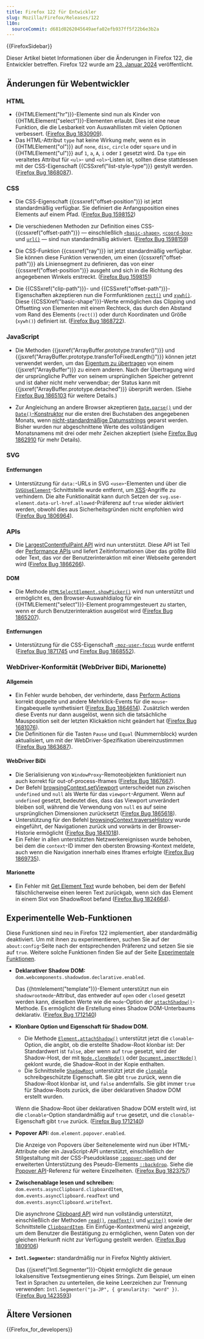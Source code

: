 ```yaml
---
title: Firefox 122 für Entwickler
slug: Mozilla/Firefox/Releases/122
l10n:
  sourceCommit: d681d0262045649aefa02efb937ff5f22b6e3b2a
---
```


{{FirefoxSidebar}}

Dieser Artikel bietet Informationen über die Änderungen in Firefox 122, die Entwickler betreffen. Firefox 122 wurde am [23. Januar 2024](https://whattrainisitnow.com/release/?version=122) veröffentlicht.

## Änderungen für Webentwickler

### HTML

- {{HTMLElement("hr")}}-Elemente sind nun als Kinder von {{HTMLElement("select")}}-Elementen erlaubt. Dies ist eine neue Funktion, die die Lesbarkeit von Auswahllisten mit vielen Optionen verbessert. ([Firefox Bug 1830909](https://bugzil.la/1830909)).
- Das HTML-Attribut `type` hat keine Wirkung mehr, wenn es in {{HTMLElement("ol")}} auf `none`, `disc`, `circle` oder `square` und in {{HTMLElement("ul")}} auf `1`, `a`, `A`, `i` oder `I` gesetzt wird. Da `type` ein veraltetes Attribut für `<ul>`- und `<ol>`-Listen ist, sollten diese stattdessen mit der CSS-Eigenschaft {{CSSxref("list-style-type")}} gestylt werden. ([Firefox Bug 1868087](https://bugzil.la/1868087)).

### CSS

- Die CSS-Eigenschaft {{cssxref("offset-position")}} ist jetzt standardmäßig verfügbar. Sie definiert die Anfangsposition eines Elements auf einem Pfad. ([Firefox Bug 1598152](https://bugzil.la/1598152))

- Die verschiedenen Methoden zur Definition eines CSS-{{cssxref("offset-path")}} — einschließlich [`<basic-shape>`](/de/docs/Web/CSS/offset-path#basic-shape), [`<coord-box>`](/de/docs/Web/CSS/offset-path#coord-box) und [`url()`](/de/docs/Web/CSS/offset-path#url) — sind nun standardmäßig aktiviert. ([Firefox Bug 1598159](https://bugzil.la/1598159))

- Die CSS-Funktion {{cssxref("ray")}} ist jetzt standardmäßig verfügbar. Sie können diese Funktion verwenden, um einen {{cssxref("offset-path")}} als Liniensegment zu definieren, das von einer {{cssxref("offset-position")}} ausgeht und sich in die Richtung des angegebenen Winkels erstreckt. ([Firefox Bug 1598151](https://bugzil.la/1598151))

- Die {{CSSxref("clip-path")}}- und {{CSSxref("offset-path")}}-Eigenschaften akzeptieren nun die Formfunktionen [`rect()`](/de/docs/Web/CSS/basic-shape/rect) und [`xywh()`](/de/docs/Web/CSS/basic-shape/xywh). Diese {{CSSXref("basic-shape")}}-Werte ermöglichen das Clipping und Offsetting von Elementen mit einem Rechteck, das durch den Abstand vom Rand des Elements (`rect()`) oder durch Koordinaten und Größe (`xywh()`) definiert ist. ([Firefox Bug 1868722](https://bugzil.la/1868722)).

### JavaScript

- Die Methoden {{jsxref("ArrayBuffer.prototype.transfer()")}} und {{jsxref("ArrayBuffer.prototype.transferToFixedLength()")}} können jetzt verwendet werden, um das [Eigentum zu übertragen](/de/docs/Web/JavaScript/Reference/Global_Objects/ArrayBuffer#transferring_arraybuffers) von einem {{jsxref("ArrayBuffer")}} zu einem anderen. Nach der Übertragung wird der ursprüngliche Puffer von seinem ursprünglichen Speicher getrennt und ist daher nicht mehr verwendbar; der Status kann mit {{jsxref("ArrayBuffer.prototype.detached")}} überprüft werden. (Siehe [Firefox Bug 1865103](https://bugzil.la/1865103) für weitere Details.)

- Zur Angleichung an andere Browser akzeptieren [`Date.parse()`](/de/docs/Web/JavaScript/Reference/Global_Objects/Date/parse) und der [`Date()`-Konstruktor](/de/docs/Web/JavaScript/Reference/Global_Objects/Date/Date) nur die ersten drei Buchstaben des angegebenen Monats, wenn [nicht-standardmäßige Datumsstrings](/de/docs/Web/JavaScript/Reference/Global_Objects/Date/parse#non-standard_date_strings) geparst werden. Bisher wurden nur abgeschnittene Werte des vollständigen Monatsnamens mit drei oder mehr Zeichen akzeptiert (siehe [Firefox Bug 1862910](https://bugzil.la/1862910) für mehr Details).

### SVG

#### Entfernungen

- Unterstützung für `data:`-URLs in SVG `<use>`-Elementen und über die [`SVGUseElement`](/de/docs/Web/API/SVGUseElement)-Schnittstelle wurde entfernt, um [XSS](/de/docs/Glossary/Cross-site_scripting)-Angriffe zu verhindern. Die alte Funktionalität kann durch Setzen der `svg.use-element.data-url-href.allowed`-Präferenz auf `true` wieder aktiviert werden, obwohl dies aus Sicherheitsgründen nicht empfohlen wird ([Firefox Bug 1806964](https://bugzil.la/1806964)).

### APIs

- Die [LargestContentfulPaint API](/de/docs/Web/API/LargestContentfulPaint) wird nun unterstützt. Diese API ist Teil der [Performance APIs](/de/docs/Web/API/Performance_API) und liefert Zeitinformationen über das größte Bild oder Text, das vor der Benutzerinteraktion mit einer Webseite gerendert wird ([Firefox Bug 1866266](https://bugzil.la/1866266)).

#### DOM

- Die Methode [`HTMLSelectElement.showPicker()`](/de/docs/Web/API/HTMLSelectElement/showPicker) wird nun unterstützt und ermöglicht es, den Browser-Auswahldialog für ein {{HTMLElement("select")}}-Element programmgesteuert zu starten, wenn er durch Benutzerinteraktion ausgelöst wird ([Firefox Bug 1865207](https://bugzil.la/1865207)).

#### Entfernungen

- Unterstützung für die CSS-Eigenschaft [`-moz-user-focus`](/de/docs/Web/CSS/-moz-user-focus) wurde entfernt ([Firefox Bug 1871745](https://bugzil.la/1871745) und [Firefox Bug 1868552](https://bugzil.la/1868552)).

### WebDriver-Konformität (WebDriver BiDi, Marionette)

#### Allgemein

- Ein Fehler wurde behoben, der verhinderte, dass [Perform Actions](https://w3c.github.io/webdriver/#perform-actions) korrekt doppelte und andere Mehrklick-Events für die `mouse`-Eingabequelle synthetisiert ([Firefox Bug 1864614](https://bugzil.la/1864614)). Zusätzlich werden diese Events nur dann ausgelöst, wenn sich die tatsächliche Mausposition seit der letzten Klickaktion nicht geändert hat ([Firefox Bug 1681076](https://bugzil.la/1681076)).
- Die Definitionen für die Tasten `Pause` und `Equal` (Nummernblock) wurden aktualisiert, um mit der WebDriver-Spezifikation übereinzustimmen ([Firefox Bug 1863687](https://bugzil.la/1863687)).

#### WebDriver BiDi

- Die Serialisierung von `WindowProxy`-Remoteobjekten funktioniert nun auch korrekt für out-of-process-Iframes ([Firefox Bug 1867667](https://bugzil.la/1867667)).
- Der Befehl [browsingContext.setViewport](https://w3c.github.io/webdriver-bidi/#command-browsingContext-setViewport) unterscheidet nun zwischen `undefined` und `null` als Werte für das `viewport`-Argument. Wenn auf `undefined` gesetzt, bedeutet dies, dass das Viewport unverändert bleiben soll, während die Verwendung von `null` es auf seine ursprünglichen Dimensionen zurücksetzt ([Firefox Bug 1865618](https://bugzil.la/1865618)).
- Unterstützung für den Befehl [browsingContext.traverseHistory](https://w3c.github.io/webdriver-bidi/#command-browsingContext-traverseHistory) wurde eingeführt, der Navigationen zurück und vorwärts in der Browser-Historie ermöglicht ([Firefox Bug 1841018](https://bugzil.la/1841018)).
- Ein Fehler in allen unterstützten Netzwerkereignissen wurde behoben, bei dem die `context`-ID immer den obersten Browsing-Kontext meldete, auch wenn die Navigation innerhalb eines Iframes erfolgte ([Firefox Bug 1869735](https://bugzil.la/1869735)).

#### Marionette

- Ein Fehler mit [Get Element Text](https://w3c.github.io/webdriver/#dfn-get-element-text) wurde behoben, bei dem der Befehl fälschlicherweise einen leeren Text zurückgab, wenn sich das Element in einem Slot von ShadowRoot befand ([Firefox Bug 1824664](https://bugzil.la/1824664)).

## Experimentelle Web-Funktionen

Diese Funktionen sind neu in Firefox 122 implementiert, aber standardmäßig deaktiviert. Um mit ihnen zu experimentieren, suchen Sie auf der `about:config`-Seite nach der entsprechenden Präferenz und setzen Sie sie auf `true`. Weitere solche Funktionen finden Sie auf der Seite [Experimentale Funktionen](/de/docs/Mozilla/Firefox/Experimental_features).

- **Deklarativer Shadow DOM:** `dom.webcomponents.shadowdom.declarative.enabled`.

  Das {{htmlelement("template")}}-Element unterstützt nun ein `shadowrootmode`-Attribut, das entweder auf `open` oder `closed` gesetzt werden kann, dieselben Werte wie die `mode`-Option der [`attachShadow()`](/de/docs/Web/API/Element/attachShadow)-Methode. Es ermöglicht die Erstellung eines Shadow DOM-Unterbaums deklarativ. ([Firefox Bug 1712140](https://bugzil.la/1712140))

- **Klonbare Option und Eigenschaft für Shadow DOM.**

  - Die Methode [`Element.attachShadow()`](/de/docs/Web/API/Element/attachShadow) unterstützt jetzt die `clonable`-Option, die angibt, ob die erstellte Shadow-Root klonbar ist: Der Standardwert ist `false`, aber wenn auf `true` gesetzt, wird der Shadow-Host, der mit [`Node.cloneNode()`](/de/docs/Web/API/Node/cloneNode) oder [`Document.importNode()`](/de/docs/Web/API/Document/importNode) geklont wurde, die Shadow-Root in der Kopie enthalten.
  - Die Schnittstelle [`ShadowRoot`](/de/docs/Web/API/ShadowRoot) unterstützt jetzt die [`clonable`](/de/docs/Web/API/ShadowRoot/clonable) schreibgeschützte Eigenschaft. Sie gibt `true` zurück, wenn die Shadow-Root klonbar ist, und `false` andernfalls. Sie gibt immer `true` für Shadow-Roots zurück, die über deklarativen Shadow DOM erstellt wurden.

  Wenn die Shadow-Root über deklarativen Shadow DOM erstellt wird, ist die `clonable`-Option standardmäßig auf `true` gesetzt, und die `clonable`-Eigenschaft gibt `true` zurück. ([Firefox Bug 1712140](https://bugzil.la/1868428))

- **Popover API:** `dom.element.popover.enabled`.

  Die Anzeige von Popovers über Seitenelemente wird nun über HTML-Attribute oder ein JavaScript-API unterstützt, einschließlich der Stilgestaltung mit der CSS-Pseudoklasse [`:popover-open`](/de/docs/Web/CSS/:popover-open) und der erweiterten Unterstützung des Pseudo-Elements [`::backdrop`](/de/docs/Web/CSS/::backdrop). Siehe die [Popover API](/de/docs/Web/API/Popover_API)-Referenz für weitere Einzelheiten. ([Firefox Bug 1823757](https://bugzil.la/1823757))

- **Zwischenablage lesen und schreiben:** `dom.events.asyncClipboard.clipboardItem`, `dom.events.asyncClipboard.readText` und `dom.events.asyncClipboard.writeText`.

  Die asynchrone [Clipboard API](/de/docs/Web/API/Clipboard_API) wird nun vollständig unterstützt, einschließlich der Methoden [`read()`](/de/docs/Web/API/Clipboard/read), [`readText()`](/de/docs/Web/API/Clipboard/readText) und [`write()`](/de/docs/Web/API/Clipboard/write) sowie der Schnittstelle [`ClipboardItem`](/de/docs/Web/API/ClipboardItem). Ein Einfüge-Kontextmenü wird angezeigt, um dem Benutzer die Bestätigung zu ermöglichen, wenn Daten von der gleichen Herkunft nicht zur Verfügung gestellt werden. ([Firefox Bug 1809106](https://bugzil.la/1809106))

- **`Intl.Segmenter`:** standardmäßig nur in Firefox Nightly aktiviert.

  Das {{jsxref("Intl.Segmenter")}}-Objekt ermöglicht die genaue lokalsensitive Textsegmentierung eines Strings. Zum Beispiel, um einen Text in Sprachen zu unterteilen, die keine Leerzeichen zur Trennung verwenden: `Intl.Segmenter("ja-JP", { granularity: "word" })`. ([Firefox Bug 1423593](https://bugzil.la/1423593))

## Ältere Versionen

{{Firefox_for_developers}}

